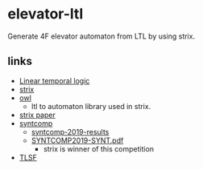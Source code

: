 # elevator-ltl

Generate 4F elevator automaton from LTL by using strix.


## links
- [Linear temporal logic](https://en.wikipedia.org/wiki/Linear_temporal_logic)
- [strix](https://strix.model.in.tum.de/)
- [owl](https://owl.model.in.tum.de/)
  - ltl to automaton library used in strix.
- [strix paper](https://link.springer.com/chapter/10.1007/978-3-319-96145-3_31)
- [syntcomp](http://www.syntcomp.org/)
  - [syntcomp-2019-results](http://www.syntcomp.org/syntcomp-2019-results/)
  - [SYNTCOMP2019-SYNT.pdf](http://www.syntcomp.org/wp-content/uploads/2019/07/SYNTCOMP2019-SYNT.pdf)
    - strix is winner of this competition
- [TLSF](https://arxiv.org/pdf/1604.02284v3.pdf)